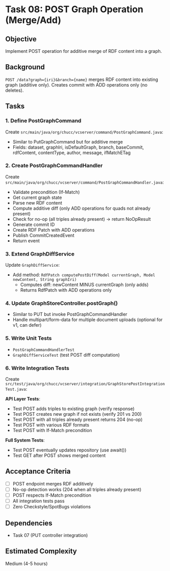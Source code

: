 # Task 08: POST Graph Operation (Merge/Add)

## Objective
Implement POST operation for additive merge of RDF content into a graph.

## Background
`POST /data?graph={iri}&branch={name}` merges RDF content into existing graph (additive only). Creates commit with ADD operations only (no deletes).

## Tasks

### 1. Define PostGraphCommand
Create `src/main/java/org/chucc/vcserver/command/PostGraphCommand.java`:
- Similar to PutGraphCommand but for additive merge
- Fields: dataset, graphIri, isDefaultGraph, branch, baseCommit, rdfContent, contentType, author, message, ifMatchETag

### 2. Create PostGraphCommandHandler
Create `src/main/java/org/chucc/vcserver/command/PostGraphCommandHandler.java`:
- Validate precondition (If-Match)
- Get current graph state
- Parse new RDF content
- Compute additive diff (only ADD operations for quads not already present)
- Check for no-op (all triples already present) → return NoOpResult
- Generate commit ID
- Create RDF Patch with ADD operations
- Publish CommitCreatedEvent
- Return event

### 3. Extend GraphDiffService
Update `GraphDiffService`:
- Add method: `RdfPatch computePostDiff(Model currentGraph, Model newContent, String graphIri)`
  - Computes diff: newContent MINUS currentGraph (only adds)
  - Returns RdfPatch with ADD operations only

### 4. Update GraphStoreController.postGraph()
- Similar to PUT but invoke PostGraphCommandHandler
- Handle multipart/form-data for multiple document uploads (optional for v1, can defer)

### 5. Write Unit Tests
- `PostGraphCommandHandlerTest`
- `GraphDiffServiceTest` (test POST diff computation)

### 6. Write Integration Tests
Create `src/test/java/org/chucc/vcserver/integration/GraphStorePostIntegrationTest.java`:

**API Layer Tests**:
- Test POST adds triples to existing graph (verify response)
- Test POST creates new graph if not exists (verify 201 vs 200)
- Test POST with all triples already present returns 204 (no-op)
- Test POST with various RDF formats
- Test POST with If-Match precondition

**Full System Tests**:
- Test POST eventually updates repository (use await())
- Test GET after POST shows merged content

## Acceptance Criteria
- [ ] POST endpoint merges RDF additively
- [ ] No-op detection works (204 when all triples already present)
- [ ] POST respects If-Match precondition
- [ ] All integration tests pass
- [ ] Zero Checkstyle/SpotBugs violations

## Dependencies
- Task 07 (PUT controller integration)

## Estimated Complexity
Medium (4-5 hours)
